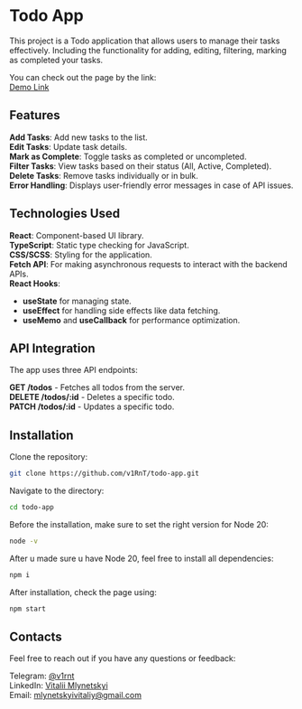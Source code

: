 # Todo App

This project is a Todo application that allows users to manage their tasks effectively. Including the functionality for adding, editing, filtering, marking as completed your tasks.

You can check out the page by the link: \
[Demo Link](https://v1rnt.github.io/todo-app/)

## Features

**Add Tasks**: Add new tasks to the list. \
**Edit Tasks**: Update task details. \
**Mark as Complete**: Toggle tasks as completed or uncompleted. \
**Filter Tasks**: View tasks based on their status (All, Active, Completed). \
**Delete Tasks**: Remove tasks individually or in bulk. \
**Error Handling**: Displays user-friendly error messages in case of API issues.

## Technologies Used

**React**: Component-based UI library. \
**TypeScript**: Static type checking for JavaScript. \
**CSS/SCSS**: Styling for the application. \
**Fetch API**: For making asynchronous requests to interact with the backend APIs. \
**React Hooks**:

- **useState** for managing state.
- **useEffect** for handling side effects like data fetching.
- **useMemo** and **useCallback** for performance optimization.

## API Integration

The app uses three API endpoints:

**GET /todos** - Fetches all todos from the server. \
**DELETE /todos/:id** - Deletes a specific todo. \
**PATCH /todos/:id** - Updates a specific todo.

## Installation

Clone the repository:

```bash
git clone https://github.com/v1RnT/todo-app.git
```

Navigate to the directory:

```bash
cd todo-app
```

Before the installation, make sure to set the right version for Node 20:

```bash
node -v
```

After u made sure u have Node 20, feel free to install all dependencies:

```bash
npm i
```

After installation, check the page using:

```bash
npm start
```

## Contacts

Feel free to reach out if you have any questions or feedback:

Telegram: [@v1rnt](https://t.me/v1RnT) \
LinkedIn: [Vitalii Mlynetskyi](https://www.linkedin.com/in/vitalii-mlynetskyi-62823727b/) \
Email: mlynetskyivitaliy@gmail.com


